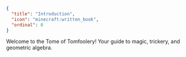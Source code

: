 ```json
{
  "title": "Introduction",
  "icon": "minecraft:written_book",
  "ordinal": 0
}
```

Welcome to the Tome of Tomfoolery! Your guide to magic, trickery, and geometric algebra.
